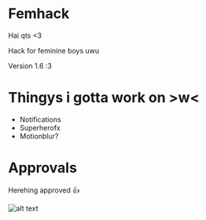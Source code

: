 # Femhack

Hai qts <3

Hack for feminine boys uwu

Version 1.6 :3

# Thingys i gotta work on >w<

* Notifications
* Superherofx
* Motionblur?

# Approvals

Herehing approved 👍 

![alt text](https://cdn.discordapp.com/attachments/713263100794503198/1053219917656236063/image.png)
